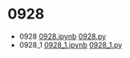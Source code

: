 # 0928
- 0928 [0928.ipynb](./0928.ipynb) [0928.py](./0928.py)
- 0928_1 [0928_1.ipynb](./0928_1.ipynb) [0928_1.py](./0928_1.py)